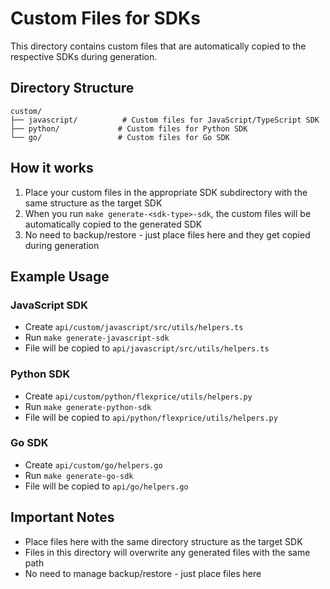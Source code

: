# Custom Files for SDKs

This directory contains custom files that are automatically copied to the respective SDKs during generation.

## Directory Structure

```
custom/
├── javascript/          # Custom files for JavaScript/TypeScript SDK
├── python/             # Custom files for Python SDK
└── go/                 # Custom files for Go SDK
```

## How it works

1. Place your custom files in the appropriate SDK subdirectory with the same structure as the target SDK
2. When you run `make generate-<sdk-type>-sdk`, the custom files will be automatically copied to the generated SDK
3. No need to backup/restore - just place files here and they get copied during generation

## Example Usage

### JavaScript SDK

- Create `api/custom/javascript/src/utils/helpers.ts`
- Run `make generate-javascript-sdk`
- File will be copied to `api/javascript/src/utils/helpers.ts`

### Python SDK

- Create `api/custom/python/flexprice/utils/helpers.py`
- Run `make generate-python-sdk`
- File will be copied to `api/python/flexprice/utils/helpers.py`

### Go SDK

- Create `api/custom/go/helpers.go`
- Run `make generate-go-sdk`
- File will be copied to `api/go/helpers.go`

## Important Notes

- Place files here with the same directory structure as the target SDK
- Files in this directory will overwrite any generated files with the same path
- No need to manage backup/restore - just place files here
